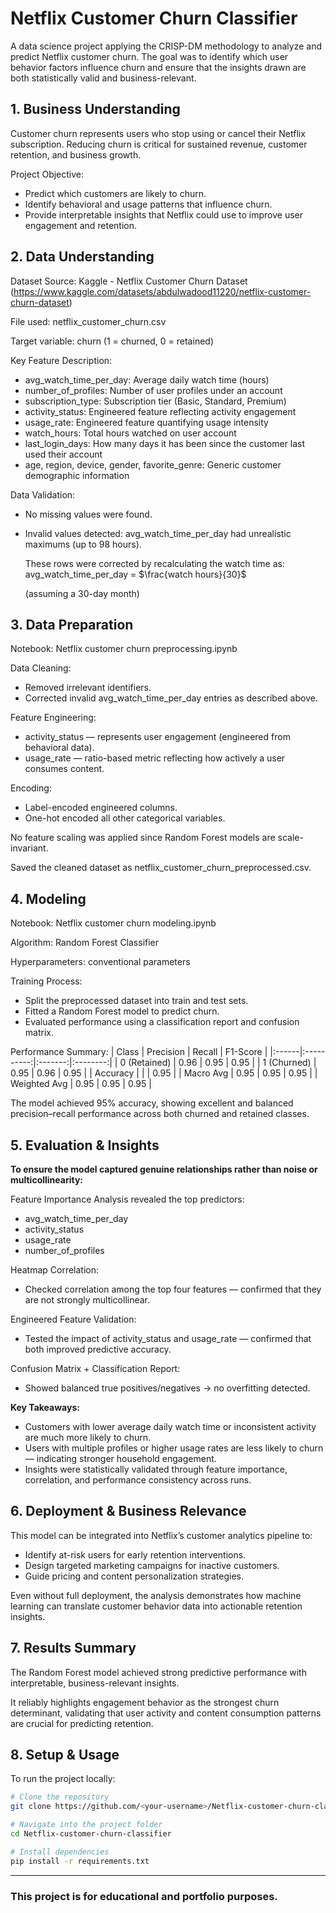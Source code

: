 # **Netflix Customer Churn Classifier**
A data science project applying the CRISP-DM methodology to analyze and predict Netflix customer churn.
The goal was to identify which user behavior factors influence churn and ensure that the insights drawn are both statistically valid and business-relevant.

## __1. Business Understanding__

Customer churn represents users who stop using or cancel their Netflix subscription.
Reducing churn is critical for sustained revenue, customer retention, and business growth.

Project Objective:
- Predict which customers are likely to churn.
- Identify behavioral and usage patterns that influence churn.
- Provide interpretable insights that Netflix could use to improve user engagement and retention.

## __2. Data Understanding__

Dataset Source: Kaggle - Netflix Customer Churn Dataset (https://www.kaggle.com/datasets/abdulwadood11220/netflix-customer-churn-dataset)

File used: netflix_customer_churn.csv

Target variable: churn (1 = churned, 0 = retained)

Key Feature	Description:
- avg_watch_time_per_day:	Average daily watch time (hours)
- number_of_profiles:	Number of user profiles under an account
- subscription_type:	Subscription tier (Basic, Standard, Premium)
- activity_status:	Engineered feature reflecting activity engagement
- usage_rate:	Engineered feature quantifying usage intensity
- watch_hours: Total hours watched on user account
- last_login_days: How many days it has been since the customer last used their account
- age, region, device, gender, favorite_genre: Generic customer demographic information

Data Validation:
- No missing values were found.
- Invalid values detected: avg_watch_time_per_day had unrealistic maximums (up to 98 hours).

  These rows were corrected by recalculating the watch time as:
      avg_watch_time_per_day = $\frac{watch hours}{30}$

  (​assuming a 30-day month)

## __3. Data Preparation__

Notebook: Netflix customer churn preprocessing.ipynb

Data Cleaning:
- Removed irrelevant identifiers.
- Corrected invalid avg_watch_time_per_day entries as described above.

Feature Engineering:
- activity_status — represents user engagement (engineered from behavioral data).
- usage_rate — ratio-based metric reflecting how actively a user consumes content.

Encoding:
- Label-encoded engineered columns.
- One-hot encoded all other categorical variables.

No feature scaling was applied since Random Forest models are scale-invariant.

Saved the cleaned dataset as netflix_customer_churn_preprocessed.csv.

## __4. Modeling__

Notebook: Netflix customer churn modeling.ipynb

Algorithm: Random Forest Classifier

Hyperparameters: conventional parameters

Training Process:
- Split the preprocessed dataset into train and test sets.
- Fitted a Random Forest model to predict churn.
- Evaluated performance using a classification report and confusion matrix.

Performance Summary: 
| Class | Precision | Recall | F1-Score |
|:------|:----------:|:-------:|:--------:|
| 0 (Retained) | 0.96 | 0.95 | 0.95 | 
| 1 (Churned)  | 0.95 | 0.96 | 0.95 | 
| Accuracy |   |   | 0.95 | 
| Macro Avg | 0.95 | 0.95 | 0.95 | 
| Weighted Avg | 0.95 | 0.95 | 0.95 | 

The model achieved 95% accuracy, showing excellent and balanced precision–recall performance across both churned and retained classes.

## __5. Evaluation & Insights__

__To ensure the model captured genuine relationships rather than noise or multicollinearity:__

Feature Importance Analysis revealed the top predictors:

- avg_watch_time_per_day
- activity_status
- usage_rate
- number_of_profiles

Heatmap Correlation:
- Checked correlation among the top four features — confirmed that they are not strongly multicollinear.

Engineered Feature Validation:
- Tested the impact of activity_status and usage_rate — confirmed that both improved predictive accuracy.

Confusion Matrix + Classification Report:
- Showed balanced true positives/negatives → no overfitting detected.

__Key Takeaways:__
- Customers with lower average daily watch time or inconsistent activity are much more likely to churn.
- Users with multiple profiles or higher usage rates are less likely to churn — indicating stronger household engagement.
- Insights were statistically validated through feature importance, correlation, and performance consistency across runs.

## __6. Deployment & Business Relevance__

This model can be integrated into Netflix’s customer analytics pipeline to:
- Identify at-risk users for early retention interventions.
- Design targeted marketing campaigns for inactive customers.
- Guide pricing and content personalization strategies.

Even without full deployment, the analysis demonstrates how machine learning can translate customer behavior data into actionable retention insights.

## __7. Results Summary__
The Random Forest model achieved strong predictive performance with interpretable, business-relevant insights.

It reliably highlights engagement behavior as the strongest churn determinant, validating that user activity and content consumption patterns are crucial for predicting retention.


## __8. Setup & Usage__

To run the project locally:

```bash
# Clone the repository
git clone https://github.com/<your-username>/Netflix-customer-churn-classifier.git

# Navigate into the project folder
cd Netflix-customer-churn-classifier

# Install dependencies
pip install -r requirements.txt
```
---
### **This project is for educational and portfolio purposes.**
